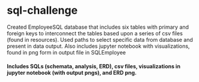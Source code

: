 # sql-challenge
Created EmployeeSQL database that includes six tables with primary and foreign keys to interconnect the tables based upon a series of csv files (found in resources).
Used paths to select specific data from database and present in data output.
Also includes jupyter notebook with visualizations, found in png form in output file in SQLEmployee

#### Includes SQLs (schemata, analysis, ERD), csv files, visualizations in jupyter notebook (with output pngs), and ERD png.
